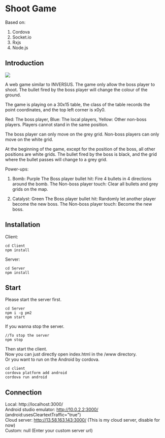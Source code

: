 # Shoot Game
Based on:  
1. Cordova  
2. Socket.io  
3. Rxjs  
4. Node.js  
## Introduction  

![](https://github.com/Qiming-Liu/ShootGame/raw/master/res/intro.gif)  
  
A web game similar to INVERSUS.
The game only allow the boss player to shoot.
The bullet fired by the boss player will change the colour of the ground.

The game is playing on a 30x15 table, the class of the table records the point coordinates, and the top left
corner is x0y0.

Red: The boss player,
Blue: The local players,
Yellow: Other non-boss players.
Players cannot stand in the same position.

The boss player can only move on the grey grid.
Non-boss players can only move on the white grid.

At the beginning of the game, except for the position of the boss, all other positions are white grids.
The bullet fired by the boss is black, and the grid where the bullet passes will change to a grey grid.

Power-ups:
1. Bomb: Purple
    The Boss player bullet hit: Fire 4 bullets in 4 directions around the bomb.
    The Non-boss player touch: Clear all bullets and grey grids on the map.

2. Catalyst: Green
    The Boss player bullet hit: Randomly let another player become the new boss.
    The Non-boss player touch: Become the new boss.
    
## Installation  
Client:  
```   
cd Client  
npm install   
```  

Server:  
```  
cd Server  
npm install  
```  

## Start  
Please start the server first.  
```  
cd Server  
npm i -g pm2  
npm start   
```  
If you wanna stop the server.  
```  
//To stop the server  
npm stop 
```   
Then start the client.   
Now you can just directly open index.html in the /www directory.  
Or you want to run on the Android by cordova.  
```  
cd client  
cordova platform add android  
cordova run android  
```  


## Connection  
Local: http://localhost:3000/  
Android studio emulator: http://10.0.2.2:3000/ (android:usesCleartextTraffic="true")  
Cloud server: http://13.58.163.143:3000/ (This is my cloud server, disable for now)  
Custom: null (Enter your custom server url)  

